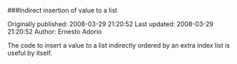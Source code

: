 ###Indirect insertion of value to a list

Originally published: 2008-03-29 21:20:52
Last updated: 2008-03-29 21:20:52
Author: Ernesto Adorio

The code to insert a value to a list indirectly ordered by an extra index list is useful by itself.